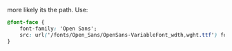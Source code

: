 more likely its the path.
Use:
```css
@font-face {
    font-family: 'Open Sans';
    src: url('/fonts/Open_Sans/OpenSans-VariableFont_wdth,wght.ttf') format('truetype');
}
```